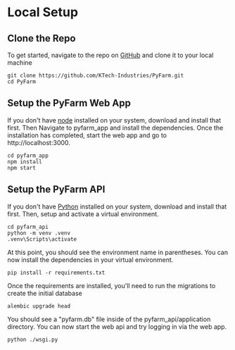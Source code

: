 # Local Setup

## Clone the Repo

To get started, navigate to the repo on
[GitHub](https://github.com/KTech-Industries/PyFarm) and clone it to your local
machine

```
git clone https://github.com/KTech-Industries/PyFarm.git
cd PyFarm
```

## Setup the PyFarm Web App

If you don't have [node](https://nodejs.org/en/) installed on your system,
download and install that first. Then Navigate to pyfarm_app and install the
dependencies. Once the installation has completed, start the web app and go to
http://localhost:3000.

```
cd pyfarm_app
npm install
npm start
```

## Setup the PyFarm API

If you don't have [Python](https://www.python.org/) installed on your system,
download and install that first. Then, setup and activate a virtual environment.

```
cd pyfarm_api
python -m venv .venv
.venv\Scripts\activate
```

At this point, you should see the environment name in parentheses. You can now
install the dependencies in your virtual environment.

```
pip install -r requirements.txt
```

Once the requirements are installed, you'll need to run the migrations to create
the initial database

```
alembic upgrade head
```

You should see a "pyfarm.db" file inside of the pyfarm_api/application
directory. You can now start the web api and try logging in via the web app.

```
python ./wsgi.py
```
